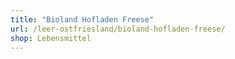 ```yaml
---
title: "Bioland Hofladen Freese"
url: /leer-ostfriesland/bioland-hofladen-freese/
shop: Lebensmittel
---
```

